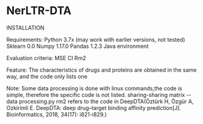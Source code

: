 # NerLTR-DTA
INSTALLATION

Requirements:
Python 3.7x (may work with earlier versions, not tested)
Sklearn 0.0
Numpy 1.17.0
Pandas  1.2.3
Java environment


Evaluation criteria:
MSE
CI
Rm2


Feature:
The characteristics of drugs and proteins are obtained in the same way, and the code only lists one

Note:
Some data processing is done with linux commands,the code is simple, therefore the specific code is not listed.
sharing-sharing matrix --data processing.py
rm2 refers to the code in DeepDTA(Öztürk H, Özgür A, Ozkirimli E. DeepDTA: deep drug–target binding affinity prediction[J]. Bioinformatics, 2018, 34(17): i821-i829.)
